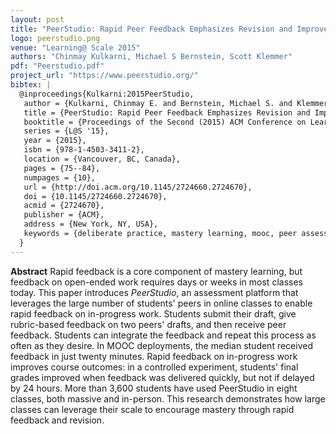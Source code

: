 ```yaml
---
layout: post
title: "PeerStudio: Rapid Peer Feedback Emphasizes Revision and Improves Performance"
logo: peerstudio.png
venue: "Learning@ Scale 2015"
authors: "Chinmay Kulkarni, Michael S Bernstein, Scott Klemmer"
pdf: "Peerstudio.pdf"
project_url: "https://www.peerstudio.org/"
bibtex: |
  @inproceedings{Kulkarni:2015PeerStudio,
   author = {Kulkarni, Chinmay E. and Bernstein, Michael S. and Klemmer, Scott R.},
   title = {PeerStudio: Rapid Peer Feedback Emphasizes Revision and Improves Performance},
   booktitle = {Proceedings of the Second (2015) ACM Conference on Learning @ Scale},
   series = {L@S '15},
   year = {2015},
   isbn = {978-1-4503-3411-2},
   location = {Vancouver, BC, Canada},
   pages = {75--84},
   numpages = {10},
   url = {http://doi.acm.org/10.1145/2724660.2724670},
   doi = {10.1145/2724660.2724670},
   acmid = {2724670},
   publisher = {ACM},
   address = {New York, NY, USA},
   keywords = {deliberate practice, mastery learning, mooc, peer assessment, peer learning},
  }
---
```


**Abstract**  Rapid feedback is a core component of mastery learning, but feedback on open-ended work requires days or weeks in most classes today. This paper introduces *PeerStudio*, an assessment platform that leverages the large number of students' peers in online classes to enable rapid feedback on in-progress work. Students submit their draft, give rubric-based feedback on two peers' drafts, and then receive peer feedback. Students can integrate the feedback and repeat this process as often as they desire. In MOOC deployments, the median student received feedback in just twenty minutes. Rapid feedback on in-progress work improves course outcomes: in a controlled experiment, students' final grades improved when feedback was delivered quickly, but not if delayed by 24 hours. More than 3,600 students have used PeerStudio in eight classes, both massive and in-person. This research demonstrates how large classes can leverage their scale to encourage mastery through rapid feedback and revision.
